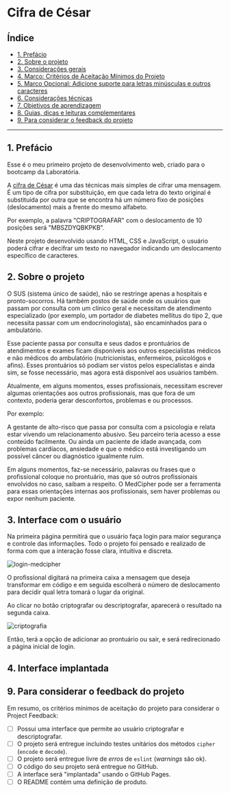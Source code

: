 # Cifra de César

## Índice

* [1. Prefácio](#1-prefácio)
* [2. Sobre o projeto](#2-resumo-do-projeto)
* [3. Considerações gerais](#3-considerações-gerais)
* [4. Marco: Critérios de Aceitação Mínimos do Projeto](#5-marco-critérios-de-aceitação-mínimos-do-projeto)
* [5. Marco Opcional: Adicione suporte para letras minúsculas e outros caracteres](#5-marco-opcional-adicione-suporte-para-letras-minúsculas-e-outros-caracteres)
* [6. Considerações técnicas](#6-considerações-técnicas)
* [7. Objetivos de aprendizagem](#7-objetivos-de-aprendizagem)
* [8. Guias, dicas e leituras complementares](#8-guias-dicas-e-leituras-complementares)
* [9. Para considerar o feedback do projeto](#9-para-considerar-o-feedback-do-projeto)

***

## 1. Prefácio

Esse é o meu primeiro projeto de desenvolvimento web, criado para o bootcamp da Laboratória. 

A [cifra de César](https://pt.wikipedia.org/wiki/Cifra_de_C%C3%A9sar) é uma das técnicas mais simples de cifrar uma mensagem. É um tipo de cifra por substituição, em que cada letra do texto original é substituida por outra que se encontra há um número fixo de posições (deslocamento) mais a frente do mesmo alfabeto.

Por exemplo, a palavra "CRIPTOGRAFAR" com o deslocamento de 10 posições será "MBSZDYQBKPKB".

Neste projeto desenvolvido usando HTML, CSS e JavaScript, o usuário poderá cifrar e decifrar um texto no navegador indicando um deslocamento específico de caracteres. 

## 2. Sobre o projeto

O SUS (sistema único de saúde), não se restringe apenas a hospitais e pronto-socorros. Há também postos de saúde onde os usuários que passam por consulta com um clínico geral e necessitam de atendimento especializado (por exemplo, um portador de diabetes mellitus do tipo 2, que necessita passar com um endocrinologista), são encaminhados para o ambulatório.

Esse paciente passa por consulta e seus dados e prontuários de atendimentos e exames ficam disponíveis aos outros especialistas médicos e não médicos do ambulatório (nutricionistas, enfermeiros, psicológos e afins). Esses prontuários só podiam ser vistos pelos especialistas e ainda sim, se fosse necessário, mas agora está disponível aos usuários também. 

Atualmente, em alguns momentos, esses profissionais, necessitam escrever algumas orientações aos outros profissionais, mas que fora de um contexto, poderia gerar desconfortos, problemas e ou processos.

Por exemplo:

A gestante de alto-risco que passa por consulta com a psicologia e relata estar vivendo um relacionamento abusivo. Seu parceiro teria acesso a esse conteúdo facilmente. Ou ainda um paciente de idade avançada, com problemas cardíacos, ansiedade e que o médico está investigando um possível câncer ou diagnóstico igualmente ruim.

Em alguns momentos, faz-se necessário, palavras ou frases que o profissional coloque no prontuário, mas que só outros profissionais envolvidos no caso, saibam a respeito. O MedCipher pode ser a ferramenta para essas orientações internas aos profissionais, sem haver problemas ou expor nenhum paciente.

## 3. Interface com o usuário

Na primeira página permitirá que o usuário faça login para maior segurança e controle das informações. Todo o projeto foi pensado e realizado de forma com que a interação fosse clara, intuitiva e discreta.

![login-medcipher](https://user-images.githubusercontent.com/122536567/217109392-f366829e-9d85-419f-9f4b-8c14626df06d.png)

O profissional digitará na primeira caixa a mensagem que deseja transformar em código e em seguida escolherá o número de deslocamento para decidir qual letra tomará o lugar da original.

Ao clicar no botão criptografar ou descriptografar, aparecerá o resultado na segunda caixa. 

![criptografia](https://user-images.githubusercontent.com/122536567/217109899-83efc16e-45a2-444c-8802-26d40d18175d.png)

Então, terá a opção de adicionar ao prontuário ou sair, e será redirecionado a página inicial de login.

## 4. Interface implantada





## 9. Para considerar o feedback do projeto

Em resumo, os critérios mínimos de aceitação do projeto para considerar o
Project Feedback:

* [ ] Possui uma interface que permite ao usuário criptografar e
  descriptografar.
* [ ] O projeto será entregue incluindo testes unitários dos métodos `cipher`
  (`encode` e `decode`).
* [ ] O projeto será entregue livre de _erros_ de `eslint` (_warnings_ são ok).
* [ ] O código do seu projeto será entregue no GitHub.
* [ ] A interface será "implantada" usando o GitHub Pages.
* [ ] O README contém uma definição de produto.
